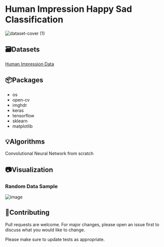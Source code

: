 # Human Impression Happy Sad Classification
![dataset-cover (1)](https://user-images.githubusercontent.com/113231185/213911689-6c3cb036-0d5c-46b2-b1bf-614f8a3ad699.jpg)

## 🗃️Datasets

[Human Impression Data](https://www.kaggle.com/datasets/farjanakabirsamanta/impression-data)

## 📦Packages

- os
- open-cv
- imghdr
- keras
- tensorflow
- sklearn
- matplotlib

## 💡Algorithms
Convolutional Neural Network from scratch

## 📷Visualization
### Random Data Sample

![image](https://user-images.githubusercontent.com/113231185/213911885-6e4ed435-60e1-4755-a114-bbe16823b97c.png)



## 👋Contributing

Pull requests are welcome. For major changes, please open an issue first
to discuss what you would like to change.

Please make sure to update tests as appropriate.
